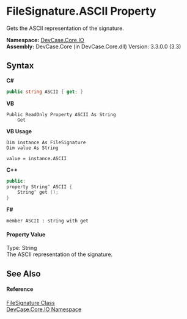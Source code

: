 # FileSignature.ASCII Property 
 

Gets the ASCII representation of the signature.

**Namespace:**&nbsp;<a href="N_DevCase_Core_IO">DevCase.Core.IO</a><br />**Assembly:**&nbsp;DevCase.Core (in DevCase.Core.dll) Version: 3.3.0.0 (3.3)

## Syntax

**C#**<br />
``` C#
public string ASCII { get; }
```

**VB**<br />
``` VB
Public ReadOnly Property ASCII As String
	Get
```

**VB Usage**<br />
``` VB Usage
Dim instance As FileSignature
Dim value As String

value = instance.ASCII

```

**C++**<br />
``` C++
public:
property String^ ASCII {
	String^ get ();
}
```

**F#**<br />
``` F#
member ASCII : string with get

```


#### Property Value
Type: String<br />The ASCII representation of the signature.

## See Also


#### Reference
<a href="T_DevCase_Core_IO_FileSignature">FileSignature Class</a><br /><a href="N_DevCase_Core_IO">DevCase.Core.IO Namespace</a><br />